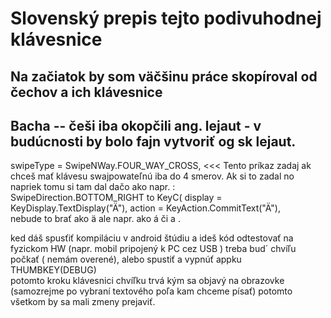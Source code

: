 # Slovenský prepis tejto podivuhodnej klávesnice
## Na začiatok by som väčšinu práce skopíroval od čechov a ich klávesnice 
## Bacha -- češi iba okopčili ang. lejaut - v budúcnosti by bolo fajn vytvoriť og sk lejaut.

swipeType = SwipeNWay.FOUR_WAY_CROSS,   <<< Tento príkaz zadaj ak chceš mať klávesu swajpowateľnú iba do 4 smerov. Ak si to zadal no napriek tomu si tam dal dačo ako napr. :     
                    SwipeDirection.BOTTOM_RIGHT to KeyC(
                        display = KeyDisplay.TextDisplay("Ä"),
                        action = KeyAction.CommitText("Ä"),   
nebude to brať ako ä ale napr. ako á či a .



ked dáš spusťiť kompiláciu v android štúdiu a ideš kód odtestovať na fyzickom HW (napr. mobil pripojený k PC cez USB ) treba bud´ chvíľu počkať ( nemám overené), alebo spustiť a vypnúť appku THUMBKEY(DEBUG)  
potomto kroku klávesnici chvíľku trvá kým sa objavý na obrazovke (samozrejme po vybraní textového poľa kam chceme písať) potomto všetkom by sa mali zmeny prejaviť.


